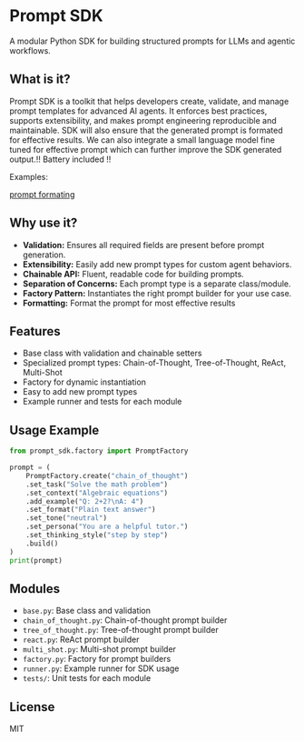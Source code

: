 # Prompt SDK

A modular Python SDK for building structured prompts for LLMs and agentic workflows.

## What is it?
Prompt SDK is a toolkit that helps developers create, validate, and manage prompt templates for advanced AI agents. It enforces best practices, supports extensibility, and makes prompt engineering reproducible and maintainable.
SDK will also ensure that the generated prompt is formated for effective results.
We can also integrate a small language model fine tuned for effective prompt which can further improve the SDK generated output.!! Battery included !!

Examples:

[prompt formating](https://www.news.aakashg.com/p/prompt-engineering)

## Why use it?
- **Validation:** Ensures all required fields are present before prompt generation.
- **Extensibility:** Easily add new prompt types for custom agent behaviors.
- **Chainable API:** Fluent, readable code for building prompts.
- **Separation of Concerns:** Each prompt type is a separate class/module.
- **Factory Pattern:** Instantiates the right prompt builder for your use case.
- **Formatting:** Format the prompt for most effective results

## Features
- Base class with validation and chainable setters
- Specialized prompt types: Chain-of-Thought, Tree-of-Thought, ReAct, Multi-Shot
- Factory for dynamic instantiation
- Easy to add new prompt types
- Example runner and tests for each module

## Usage Example
```python
from prompt_sdk.factory import PromptFactory

prompt = (
    PromptFactory.create("chain_of_thought")
    .set_task("Solve the math problem")
    .set_context("Algebraic equations")
    .add_example("Q: 2+2?\nA: 4")
    .set_format("Plain text answer")
    .set_tone("neutral")
    .set_persona("You are a helpful tutor.")
    .set_thinking_style("step by step")
    .build()
)
print(prompt)
```

## Modules
- `base.py`: Base class and validation
- `chain_of_thought.py`: Chain-of-thought prompt builder
- `tree_of_thought.py`: Tree-of-thought prompt builder
- `react.py`: ReAct prompt builder
- `multi_shot.py`: Multi-shot prompt builder
- `factory.py`: Factory for prompt builders
- `runner.py`: Example runner for SDK usage
- `tests/`: Unit tests for each module

## License
MIT
